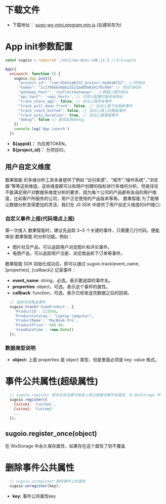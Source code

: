 # 下载文件


 - 下载地址：
  [sugo-wx-mini.program.min.js](http://tas.sugo.io/sugo-sdk-js/libs/sugo-wx-mini.program.min.js) (右键另存为)

# App init参数配置

```javascript
const sugoio = require('./util/wx-mini-sdk.js') //引入sugoio

App({
  onLaunch: function () {
    sugoio.App.init({
      "project_id": "com_H1bIzqK2SZ_project_HyAKaKC5Z", //项目ID
      "token": "2c170b6be6bb15521bd8560a41f8c849" // 项目TOKEN
      "gateway_host": '<collectGateway>', //数据上报的地址
      "api_host": '<api_host>', // 可视化配置时服务端地址
      "track_share_app": false, // 自动上报转发事件
      "track_pull_down_fresh": false, // 自动上报下拉刷新事件
      "track_reach_bottom": false, // 自动上报上拉触底事件
      "track_auto_duration": true, // 自动上报提留事件
      "debug": false // 是否启用debug
    })
    console.log('App Launch')
  })
```

* **${appid}：** 为应用TOKEN。
* **${project_id}：** 为项目ID。

## 用户自定义维度

数果智能 的多维分析工具本身提供了例如 “访问来源”，“城市”,“操作系统"，”浏览器“等等这些维度。这些维度都可以和用户创建的指标进行多维的分析。但是往往不能满足用户对数据多维度分析的要求，因为每个公司的产品都有各自的用户维度，比如客户所服务的公司，用户正在使用的产品版本等等。 数果智能 为了能够让数据分析变得更加的灵活，我们在 JS SDK 中提供了用户自定义维度的API接口:

### **自定义事件上报(代码埋点上报)**

第一次接入 数果智能时，建议先追踪 3~5 个关键的事件，只需要几行代码，便能体验 数果智能 的分析功能。例如：

* 图片社交产品，可以追踪用户浏览图片和评论事件。
* 电商产品，可以追踪用户注册、浏览商品和下订单等事件。

数果智能 SDK 初始化成功后，即可以通过 sugoio.track\(event\_name, \[properties\], \[callback\]\) 记录事件：

* **event_name**: string，必选。表示要追踪的事件名。
* **properties**: object，可选。表示这个事件的属性。
* **callback**: function，可选。表示已经发送完数据之后的回调。

```javascript
  // 追踪浏览商品事件
  sugoio.track('ViewProduct', {
    'ProductId': 123456，
    'ProductCatalog': "Laptop Computer",
    'ProductName': 'MacBook Pro',
    'ProductPrice': 888.88,
    'ViewDateTime': +new Date()
  });
```

### 数据类型说明

* **object:** 上面 properties 是 object 类型，但是里面必须是 key: value 格式。

# 事件公共属性(超级属性)
```javascript
  // sugoio.register 提供全局设置为每条上报记录都设置共有属性，在 WxStorage 中永久保存属性，永久有效，如果存在这个属性了则覆盖
  sugoio.register({
    Custom1: 'Custom1',
    Custom2: 'Custom2'
    ...
  });
```
 ## sugoio.register_once(object)
 在 WxStorage 中永久保存属性，如果存在这个属性了则不覆盖
 # 删除事件公共属性
```javascript
  // sugoio.unregister 删除事件公共属性
  sugoio.unregister(key);
```
 * **key:** 事件公共属性key
